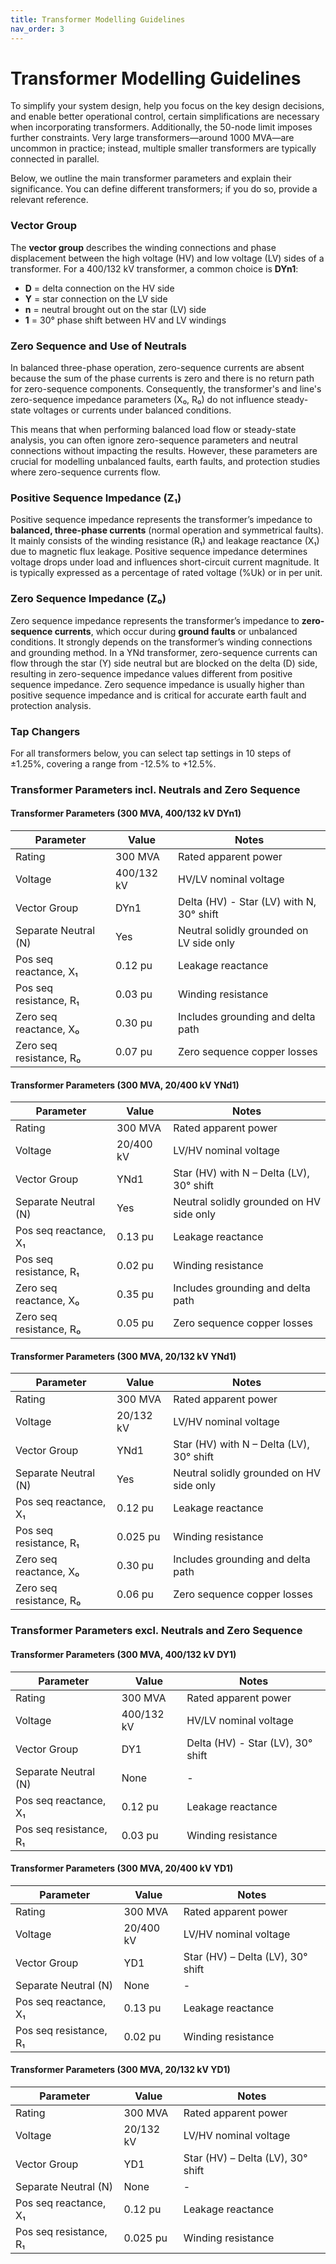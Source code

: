 ```yaml
---
title: Transformer Modelling Guidelines
nav_order: 3
---
```


# Transformer Modelling Guidelines

To simplify your system design, help you focus on the key design decisions, and enable better operational control, certain simplifications are necessary when incorporating transformers. Additionally, the 50-node limit imposes further constraints. Very large transformers—around 1000 MVA—are uncommon in practice; instead, multiple smaller transformers are typically connected in parallel.

Below, we outline the main transformer parameters and explain their significance. You can define different transformers; if you do so, provide a relevant reference.

### Vector Group

The **vector group** describes the winding connections and phase displacement between the high voltage (HV) and low voltage (LV) sides of a transformer. For a 400/132 kV transformer, a common choice is **DYn1**:
- **D** = delta connection on the HV side
- **Y** = star connection on the LV side
- **n** = neutral brought out on the star (LV) side
- **1** = 30° phase shift between HV and LV windings

### Zero Sequence and Use of Neutrals

In balanced three-phase operation, zero-sequence currents are absent because the sum of the phase currents is zero and there is no return path for zero-sequence components. Consequently, the transformer's and line's zero-sequence impedance parameters (X₀, R₀) do not influence steady-state voltages or currents under balanced conditions.

This means that when performing balanced load flow or steady-state analysis, you can often ignore zero-sequence parameters and neutral connections without impacting the results. However, these parameters are crucial for modelling unbalanced faults, earth faults, and protection studies where zero-sequence currents flow.

### Positive Sequence Impedance (Z₁)

Positive sequence impedance represents the transformer’s impedance to **balanced, three-phase currents** (normal operation and symmetrical faults). It mainly consists of the winding resistance (R₁) and leakage reactance (X₁) due to magnetic flux leakage. Positive sequence impedance determines voltage drops under load and influences short-circuit current magnitude. It is typically expressed as a percentage of rated voltage (%Uk) or in per unit.

### Zero Sequence Impedance (Z₀)

Zero sequence impedance represents the transformer’s impedance to **zero-sequence currents**, which occur during **ground faults** or unbalanced conditions. It strongly depends on the transformer’s winding connections and grounding method. In a YNd transformer, zero-sequence currents can flow through the star (Y) side neutral but are blocked on the delta (D) side, resulting in zero-sequence impedance values different from positive sequence impedance. Zero sequence impedance is usually higher than positive sequence impedance and is critical for accurate earth fault and protection analysis.

### Tap Changers
For all transformers below, you can select tap settings in 10 steps of ±1.25%, covering a range from -12.5% to +12.5%.

### Transformer Parameters incl. Neutrals and Zero Sequence

#### Transformer Parameters (300 MVA, 400/132 kV DYn1)

| Parameter                | Value     | Notes                                      |
|--------------------------|-----------|--------------------------------------------|
| Rating                   | 300 MVA   | Rated apparent power                       |
| Voltage                  | 400/132 kV| HV/LV nominal voltage                      |
| Vector Group             | DYn1      | Delta (HV) - Star (LV) with N, 30° shift   |
| Separate Neutral (N)     | Yes       | Neutral solidly grounded on LV side only   |
| Pos seq reactance, X₁    | 0.12 pu   | Leakage reactance                          |
| Pos seq resistance, R₁   | 0.03 pu   | Winding resistance                         |
| Zero seq reactance, X₀   | 0.30 pu   | Includes grounding and delta path          |
| Zero seq resistance, R₀  | 0.07 pu   | Zero sequence copper losses                |

#### Transformer Parameters (300 MVA, 20/400 kV YNd1)

| Parameter                | Value     | Notes                                      |
|--------------------------|-----------|--------------------------------------------|
| Rating                   | 300 MVA   | Rated apparent power                       |
| Voltage                  | 20/400 kV | LV/HV nominal voltage                      |
| Vector Group             | YNd1      | Star (HV) with N – Delta (LV), 30° shift   |
| Separate Neutral (N)     | Yes       | Neutral solidly grounded on HV side only   |
| Pos seq reactance, X₁    | 0.13 pu   | Leakage reactance                          |
| Pos seq resistance, R₁   | 0.02 pu   | Winding resistance                         |
| Zero seq reactance, X₀   | 0.35 pu   | Includes grounding and delta path          |
| Zero seq resistance, R₀  | 0.05 pu   | Zero sequence copper losses                |

#### Transformer Parameters (300 MVA, 20/132 kV YNd1)

| Parameter                | Value     | Notes                                      |
|--------------------------|-----------|--------------------------------------------|
| Rating                   | 300 MVA   | Rated apparent power                       |
| Voltage                  | 20/132 kV | LV/HV nominal voltage                      |
| Vector Group             | YNd1      | Star (HV) with N – Delta (LV), 30° shift   |
| Separate Neutral (N)     | Yes       | Neutral solidly grounded on HV side only   |
| Pos seq reactance, X₁    | 0.12 pu   | Leakage reactance                          |
| Pos seq resistance, R₁   | 0.025 pu  | Winding resistance                         |
| Zero seq reactance, X₀   | 0.30 pu   | Includes grounding and delta path          |
| Zero seq resistance, R₀  | 0.06 pu   | Zero sequence copper losses                |

### Transformer Parameters excl. Neutrals and Zero Sequence

#### Transformer Parameters (300 MVA, 400/132 kV DY1)

| Parameter                | Value     | Notes                                      |
|--------------------------|-----------|--------------------------------------------|
| Rating                   | 300 MVA   | Rated apparent power                       |
| Voltage                  | 400/132 kV| HV/LV nominal voltage                      |
| Vector Group             | DY1       | Delta (HV) - Star (LV), 30° shift          |
| Separate Neutral (N)     | None      |                  -                         |
| Pos seq reactance, X₁    | 0.12 pu   | Leakage reactance                          |
| Pos seq resistance, R₁   | 0.03 pu   | Winding resistance                         |

#### Transformer Parameters (300 MVA, 20/400 kV YD1)

| Parameter                | Value     | Notes                                      |
|--------------------------|-----------|--------------------------------------------|
| Rating                   | 300 MVA   | Rated apparent power                       |
| Voltage                  | 20/400 kV | LV/HV nominal voltage                      |
| Vector Group             | YD1       | Star (HV) – Delta (LV), 30° shift          |
| Separate Neutral (N)     | None      |                  -                         |
| Pos seq reactance, X₁    | 0.13 pu   | Leakage reactance                          |
| Pos seq resistance, R₁   | 0.02 pu   | Winding resistance                         |

#### Transformer Parameters (300 MVA, 20/132 kV YD1)

| Parameter                | Value     | Notes                                      |
|--------------------------|-----------|--------------------------------------------|
| Rating                   | 300 MVA   | Rated apparent power                       |
| Voltage                  | 20/132 kV | LV/HV nominal voltage                      |
| Vector Group             | YD1       | Star (HV) – Delta (LV), 30° shift          |
| Separate Neutral (N)     | None      |                  -                         |
| Pos seq reactance, X₁    | 0.12 pu   | Leakage reactance                          |
| Pos seq resistance, R₁   | 0.025 pu  | Winding resistance                         |